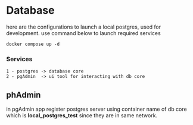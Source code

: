 # Database

here are the configurations to launch a local postgres, used for development. use command below to launch required services

    docker compose up -d

### Services

    1 - postgres -> database core
    2 - pgAdmin  -> ui tool for interacting with db core

## phAdmin

in pgAdmin app register postgres server using container name of db core which is <b>local_postgres_test</b> since they are in same network.
